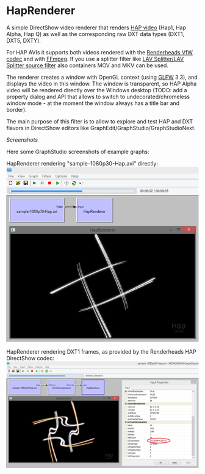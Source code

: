 # HapRenderer
A simple DirectShow video renderer that renders [HAP video](http://hap.video/) (Hap1, Hap Alpha, Hap Q) as well as the corresponding raw DXT data types (DXT1, DXT5, DXTY).

For HAP AVIs it supports both videos rendered with the [Renderheads VfW codec](https://github.com/Vidvox/hap-directshow) and with [FFmpeg](https://github.com/FFmpeg/FFmpeg). If you use a splitter filter like [LAV Splitter/LAV Splitter source filter](https://github.com/Nevcairiel/LAVFilters) also containers MOV and MKV can be used.

The renderer creates a window with OpenGL context (using [GLFW](https://github.com/glfw/glfw) 3.3), and displays the video in this window. The window is transparent, so HAP Alpha video will be rendered directly over the Windows desktop (TODO: add a property dialog and API that allows to switch to undecorated/chromeless window mode - at the moment the window always has a title bar and border).

The main purpose of this filter is to allow to explore and test HAP and DXT flavors in DirectShow editors like GraphEdit/GraphStudio/GraphStudioNext.

*Screenshots*

Here some GraphStudio screenshots of example graphs:

HapRenderer rendering "sample-1080p30-Hap.avi" directly:
![](screenshots/haprenderer_hap1.png)

HapRenderer rendering DXT1 frames, as provided by the Renderheads HAP DirectShow codec:
![](screenshots/haprenderer_dxt1.png)
